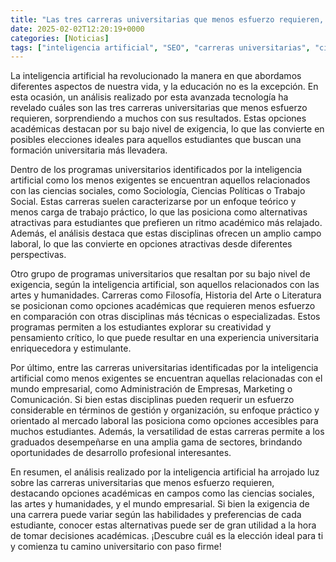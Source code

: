 ```yaml
---
title: "Las tres carreras universitarias que menos esfuerzo requieren, según la inteligencia artificial"
date: 2025-02-02T12:20:19+0000
categories: [Noticias]
tags: ["inteligencia artificial", "SEO", "carreras universitarias", "ciencias sociales", "artes y humanidades", "mundo empresarial", "estudiantes."]
---
```


La inteligencia artificial ha revolucionado la manera en que abordamos diferentes aspectos de nuestra vida, y la educación no es la excepción. En esta ocasión, un análisis realizado por esta avanzada tecnología ha revelado cuáles son las tres carreras universitarias que menos esfuerzo requieren, sorprendiendo a muchos con sus resultados. Estas opciones académicas destacan por su bajo nivel de exigencia, lo que las convierte en posibles elecciones ideales para aquellos estudiantes que buscan una formación universitaria más llevadera.

Dentro de los programas universitarios identificados por la inteligencia artificial como los menos exigentes se encuentran aquellos relacionados con las ciencias sociales, como Sociología, Ciencias Políticas o Trabajo Social. Estas carreras suelen caracterizarse por un enfoque teórico y menos carga de trabajo práctico, lo que las posiciona como alternativas atractivas para estudiantes que prefieren un ritmo académico más relajado. Además, el análisis destaca que estas disciplinas ofrecen un amplio campo laboral, lo que las convierte en opciones atractivas desde diferentes perspectivas.

Otro grupo de programas universitarios que resaltan por su bajo nivel de exigencia, según la inteligencia artificial, son aquellos relacionados con las artes y humanidades. Carreras como Filosofía, Historia del Arte o Literatura se posicionan como opciones académicas que requieren menos esfuerzo en comparación con otras disciplinas más técnicas o especializadas. Estos programas permiten a los estudiantes explorar su creatividad y pensamiento crítico, lo que puede resultar en una experiencia universitaria enriquecedora y estimulante.

Por último, entre las carreras universitarias identificadas por la inteligencia artificial como menos exigentes se encuentran aquellas relacionadas con el mundo empresarial, como Administración de Empresas, Marketing o Comunicación. Si bien estas disciplinas pueden requerir un esfuerzo considerable en términos de gestión y organización, su enfoque práctico y orientado al mercado laboral las posiciona como opciones accesibles para muchos estudiantes. Además, la versatilidad de estas carreras permite a los graduados desempeñarse en una amplia gama de sectores, brindando oportunidades de desarrollo profesional interesantes.

En resumen, el análisis realizado por la inteligencia artificial ha arrojado luz sobre las carreras universitarias que menos esfuerzo requieren, destacando opciones académicas en campos como las ciencias sociales, las artes y humanidades, y el mundo empresarial. Si bien la exigencia de una carrera puede variar según las habilidades y preferencias de cada estudiante, conocer estas alternativas puede ser de gran utilidad a la hora de tomar decisiones académicas. ¡Descubre cuál es la elección ideal para ti y comienza tu camino universitario con paso firme!
    
